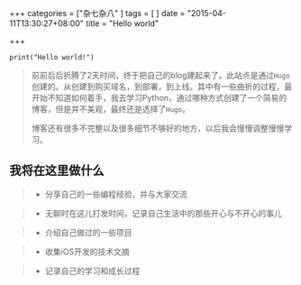 +++
categories = ["杂七杂八"
]
tags = [
]
date = "2015-04-11T13:30:27+08:00"
title = "Hello world"

+++

```
print("Hello world!")
```
>
> 前前后后折腾了2天时间，终于把自己的blog建起来了。此站点是通过`Hugo`创建的。从创建到购买域名，到部署，到上线。其中有一些曲折的过程，最开始不知道如何着手，我去学习Python，通过哪种方式创建了一个简易的博客，但是并不美观，最终还是选择了`Hugo`。
>
> 博客还有很多不完整以及很多细节不够好的地方，以后我会慢慢调整慢慢学习。

## 我将在这里做什么

> * 分享自己的一些编程经验，并与大家交流

> * 无聊时在这儿打发时间，记录自己生活中的那些开心与不开心的事儿

> * 介绍自己做过的一些项目

> * 收集iOS开发的技术文摘

> * 记录自己的学习和成长过程

